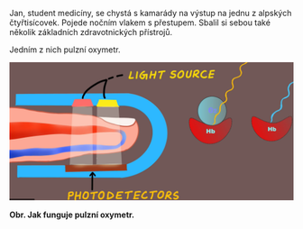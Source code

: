<div class="w3-row">
<div class="w3-half w3-justify">


Jan, student medicíny, se chystá s kamarády na výstup na jednu z alpských čtyřtisícovek. Pojede nočním vlakem s přestupem. Sbalil si sebou také několik základních zdravotnických přístrojů. 

Jedním z nich pulzní oxymetr.

<bdl-quiz id="q1" type="choice2" question="Pulzní oxymetr měří ... (vyberte)" answers="koncentraci O<sub>2</sub> v krvi|saturaci O<sub>2</sub> v hemoglobinu" correctoptions="false|true" explanations="ne, ale koncentrace se dá následně odhadnout dle saturační křivky|ano" buttontitle="zkontrolovat odpověď"></bdl-quiz>
<bdl-quiz id="q2" type="choice2" question="Proč pulzní oxymetr používá dvě různé vlnové délky světla při měření saturace kyslíku v krvi?" answers="Aby rozlišil mezi oxyhemoglobinem a deoxyhemoglobinem|Aby mohl rozlišit mezi pohybující se a nepohybující se krví" correctoptions="true|false" explanations="ano, Oxyhemoglobin (hemoglobin vázaný s kyslíkem) a deoxyhemoglobin (hemoglobin bez kyslíku) absorbují světlo různě|ne" buttontitle="zkontrolovat odpověď"></bdl-quiz>
<bdl-quiz id="q3" type="choice2" question="Pro přesný odhad saturace pulzní oxymetr detekuje" answers="změny v intenzitě světla, která vykazuje pulzní charakter, tj. průtokem krve v artériích a odečte absorpci okolní tkáně, která nevykazuje pulzní změny|změny v pohybující se a nepohybující se krví" correctoptions="true|false" explanations="ano|ne" buttontitle="zkontrolovat odpověď"></bdl-quiz>
<bdl-quiz id="q4" type="choice2" question="Při otravě oxydem uhelnatým" answers="oxymetr měří falešně vysokou hodnotu| oxymetr měří správně nízkou hodnotu" correctoptions="true|false" explanations="ano, karboxyhemoglobin má stejnou schopnost absorbovat světlo jako oxyhemoglobin|ne" buttontitle="zkontrolovat odpověď"></bdl-quiz>
<bdl-quiz id="q5" type="choice2" question="Při anémii" answers="oxymetr měří vysokou saturaci, neindikuje nízkou koncentraci O<sub>2</sub>|oxymetr měří nízkou saturaci, detekuje nízkou koncentraci O<sub>2</sub>" correctoptions="true|false" explanations="ano|ne" buttontitle="zkontrolovat odpověď"></bdl-quiz>
<bdl-quiz-control ids="q1,q2,q3,q4,q5"></bdl-quiz-control>

</div>
<div class="w3-half w3-center">

![pulseoxymeterexplanation](pulseoxymeterexplanation.png)

**Obr. Jak funguje pulzní oxymetr.**


</div>
</div>